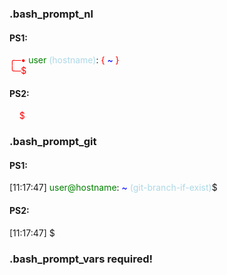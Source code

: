 ### .bash_prompt_nl
#### PS1:
<span style="color:red">╭─• </span><span style="color:green">user </span><span style="color:lightblue">(hostname)</span>: <span style="color:red">{</span> <span style="color:blue">~</span> <span style="color:red">}</span> <br />
<span style="color:red">╰─$</span>
#### PS2:
<span style="color:red">&nbsp;&nbsp;&nbsp;&nbsp;$</span>

### .bash_prompt_git
#### PS1:
[11:17:47] <span style="color:green">user@hostname</span>: <span style="color:blue">~</span> <span style="color:lightblue">(git-branch-if-exist)</span>$
#### PS2:
[11:17:47] $

### .bash_prompt_vars required!